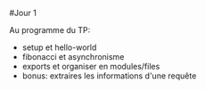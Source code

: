 #Jour 1

Au programme du TP: 

 - setup et hello-world
 - fibonacci et asynchronisme
 - exports et organiser en modules/files
 - bonus: extraires les informations d'une requête
 
